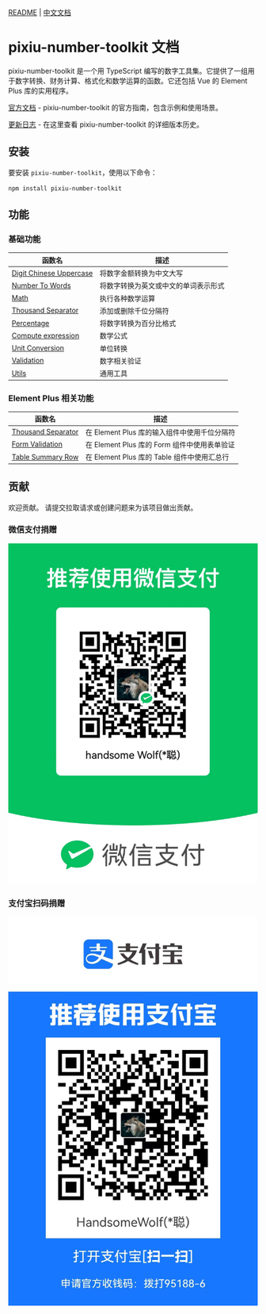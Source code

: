 [README](README.md) | [中文文档](README_zh-CN.md)

# pixiu-number-toolkit 文档

pixiu-number-toolkit 是一个用 TypeScript 编写的数字工具集。它提供了一组用于数字转换、财务计算、格式化和数学运算的函数。它还包括 Vue 的 Element Plus 库的实用程序。

[官方文档](https://www.muchappy.com/open_source/pixiu-number-toolkit/) - pixiu-number-toolkit 的官方指南，包含示例和使用场景。

[更新日志](https://www.muchappy.com/open_source/pixiu-number-toolkit/changelog.html) - 在这里查看 pixiu-number-toolkit 的详细版本历史。

## 安装

要安装 `pixiu-number-toolkit`，使用以下命令：

```command
npm install pixiu-number-toolkit
```

## 功能

### 基础功能

| 函数名                                                                                                                  | 描述                                 |
| ----------------------------------------------------------------------------------------------------------------------- | ------------------------------------ |
| [Digit Chinese Uppercase](https://www.muchappy.com/open_source/pixiu-number-toolkit/guide/digit-chinese-uppercase.html) | 将数字金额转换为中文大写             |
| [Number To Words](https://www.muchappy.com/open_source/pixiu-number-toolkit/guide/number-to-words.html)                 | 将数字转换为英文或中文的单词表示形式 |
| [Math](https://www.muchappy.com/open_source/pixiu-number-toolkit/guide/math.html)                                       | 执行各种数学运算                     |
| [Thousand Separator](https://www.muchappy.com/open_source/pixiu-number-toolkit/guide/thousand-separator.html)           | 添加或删除千位分隔符                 |
| [Percentage](https://www.muchappy.com/open_source/pixiu-number-toolkit/guide/percentage.html)                           | 将数字转换为百分比格式               |
| [Compute expression](https://www.muchappy.com/open_source/pixiu-number-toolkit/guide/compute-expression.html)           | 数学公式                             |
| [Unit Conversion](https://www.muchappy.com/open_source/pixiu-number-toolkit/guide/unit-conversion.html)                 | 单位转换                             |
| [Validation](https://www.muchappy.com/open_source/pixiu-number-toolkit/guide/validation.html)                           | 数字相关验证                         |
| [Utils](https://www.muchappy.com/open_source/pixiu-number-toolkit/guide/utils.html)                                     | 通用工具                             |

### Element Plus 相关功能

| 函数名                                                                                                                   | 描述                                         |
| ------------------------------------------------------------------------------------------------------------------------ | -------------------------------------------- |
| [Thousand Separator](https://www.muchappy.com/open_source/pixiu-number-toolkit/guide/element-plus-formatter.html)        | 在 Element Plus 库的输入组件中使用千位分隔符 |
| [Form Validation](https://www.muchappy.com/open_source/pixiu-number-toolkit/guide/element-plus-form-validation.html)     | 在 Element Plus 库的 Form 组件中使用表单验证 |
| [Table Summary Row](https://www.muchappy.com/open_source/pixiu-number-toolkit/guide/element-plus-table-summary-row.html) | 在 Element Plus 库的 Table 组件中使用汇总行  |

## 贡献

欢迎贡献。 请提交拉取请求或创建问题来为该项目做出贡献。

### 微信支付捐赠

![wechatPay](docs/zh-CN/pic/wechatPay.jpg)

### 支付宝扫码捐赠

![wechatPay](docs/zh-CN/pic/aliPay.jpg)
